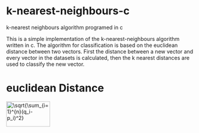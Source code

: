# k-nearest-neighbours-c
k-nearest neighbours algorithm programed in c

This is a simple implementation of the k-nearest-neighbours algorithm written in c. The algorithm for classification is based on the euclidean distance between two vectors. First the distance between a new vector and every vector in the datasets is calculated, then the k nearest distances are used to classify the new vector.


# euclidean Distance
<img src="http://www.sciweavers.org/tex2img.php?eq=%20%5Csqrt%7B%5Csum_%7Bi%3D1%7D%5E%7Bn%7D%28q_i-p_i%29%5E2%7D&bc=White&fc=Black&im=jpg&fs=12&ff=arev&edit=0" align="center" border="0" alt=" \sqrt{\sum_{i=1}^{n}(q_i-p_i)^2}" width="117" height="68" />
